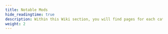 ```yaml
---
title: Notable Mods
hide_readingtime: true
description: Within this Wiki section, you will find pages for each catagory of mods in the list, giving a breakdown of each important mod from each category. This section is a work in progress!
weight: 2
---
```

